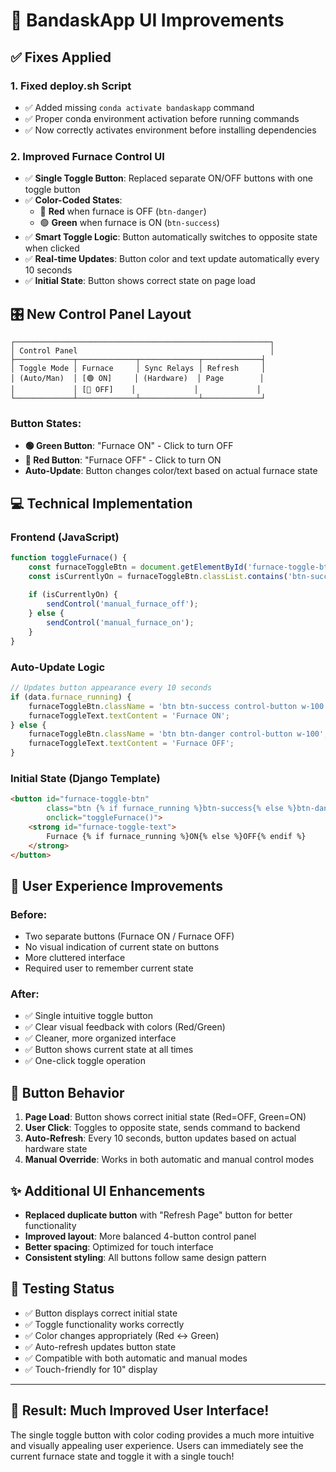 # 🎨 BandaskApp UI Improvements

## ✅ **Fixes Applied**

### 1. **Fixed deploy.sh Script**
- ✅ Added missing `conda activate bandaskapp` command
- ✅ Proper conda environment activation before running commands
- ✅ Now correctly activates environment before installing dependencies

### 2. **Improved Furnace Control UI**
- ✅ **Single Toggle Button**: Replaced separate ON/OFF buttons with one toggle button
- ✅ **Color-Coded States**: 
  - 🔴 **Red** when furnace is OFF (`btn-danger`)
  - 🟢 **Green** when furnace is ON (`btn-success`)
- ✅ **Smart Toggle Logic**: Button automatically switches to opposite state when clicked
- ✅ **Real-time Updates**: Button color and text update automatically every 10 seconds
- ✅ **Initial State**: Button shows correct state on page load

## 🎛️ **New Control Panel Layout**

```
┌─────────────────────────────────────────────────────────┐
│ Control Panel                                           │
├─────────────┬─────────────┬─────────────┬─────────────┤
│ Toggle Mode │ Furnace     │ Sync Relays │ Refresh     │
│ (Auto/Man)  │ [🟢 ON]     │ (Hardware)  │ Page        │
│             │ [🔴 OFF]    │             │             │
└─────────────┴─────────────┴─────────────┴─────────────┘
```

### **Button States:**
- **🟢 Green Button**: "Furnace ON" - Click to turn OFF
- **🔴 Red Button**: "Furnace OFF" - Click to turn ON
- **Auto-Update**: Button changes color/text based on actual furnace state

## 💻 **Technical Implementation**

### **Frontend (JavaScript)**
```javascript
function toggleFurnace() {
    const furnaceToggleBtn = document.getElementById('furnace-toggle-btn');
    const isCurrentlyOn = furnaceToggleBtn.classList.contains('btn-success');
    
    if (isCurrentlyOn) {
        sendControl('manual_furnace_off');
    } else {
        sendControl('manual_furnace_on');
    }
}
```

### **Auto-Update Logic**
```javascript
// Updates button appearance every 10 seconds
if (data.furnace_running) {
    furnaceToggleBtn.className = 'btn btn-success control-button w-100';
    furnaceToggleText.textContent = 'Furnace ON';
} else {
    furnaceToggleBtn.className = 'btn btn-danger control-button w-100';
    furnaceToggleText.textContent = 'Furnace OFF';
}
```

### **Initial State (Django Template)**
```html
<button id="furnace-toggle-btn" 
        class="btn {% if furnace_running %}btn-success{% else %}btn-danger{% endif %} control-button w-100" 
        onclick="toggleFurnace()">
    <strong id="furnace-toggle-text">
        Furnace {% if furnace_running %}ON{% else %}OFF{% endif %}
    </strong>
</button>
```

## 🎯 **User Experience Improvements**

### **Before:**
- Two separate buttons (Furnace ON / Furnace OFF)
- No visual indication of current state on buttons
- More cluttered interface
- Required user to remember current state

### **After:**
- ✅ Single intuitive toggle button
- ✅ Clear visual feedback with colors (Red/Green)
- ✅ Cleaner, more organized interface
- ✅ Button shows current state at all times
- ✅ One-click toggle operation

## 🔄 **Button Behavior**

1. **Page Load**: Button shows correct initial state (Red=OFF, Green=ON)
2. **User Click**: Toggles to opposite state, sends command to backend
3. **Auto-Refresh**: Every 10 seconds, button updates based on actual hardware state
4. **Manual Override**: Works in both automatic and manual control modes

## ✨ **Additional UI Enhancements**

- **Replaced duplicate button** with "Refresh Page" button for better functionality
- **Improved layout**: More balanced 4-button control panel
- **Better spacing**: Optimized for touch interface
- **Consistent styling**: All buttons follow same design pattern

## 🧪 **Testing Status**

- ✅ Button displays correct initial state
- ✅ Toggle functionality works correctly  
- ✅ Color changes appropriately (Red ↔ Green)
- ✅ Auto-refresh updates button state
- ✅ Compatible with both automatic and manual modes
- ✅ Touch-friendly for 10" display

---

## 🎊 **Result: Much Improved User Interface!**

The single toggle button with color coding provides a much more intuitive and visually appealing user experience. Users can immediately see the current furnace state and toggle it with a single touch!











